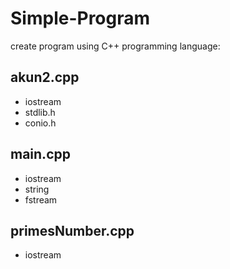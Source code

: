 # Simple-Program
create program using C++ programming language:
## akun2.cpp
 - iostream
 - stdlib.h
 - conio.h
 
 ## main.cpp
 - iostream
 - string
 - fstream
 
 ## primesNumber.cpp
 - iostream

